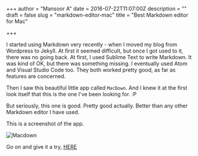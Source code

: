 +++
author = "Mansoor A"
date = 2016-07-22T11:07:00Z
description = ""
draft = false
slug = "markdown-editor-mac"
title = "Best Markdown editor for Mac"

+++


I started using Markdown very recently - when I moved my blog from Wordpress to Jekyll. At first it seemed difficult, but once I got used to it, there was no going back.  At first, I used Sublime Text to write Markdown. It was kind of OK, but there was something missing. I eventually used Atom and Visual Studio Code too. They both worked pretty good, as far as features are concerned.  

Then I saw this beautiful little app called `MacDown`. And I knew it at the first look itself that this is the one I've been looking for. :P   

But seriously, this one is good. Pretty good actually. Better than any other Markdown editor I have used. 

This is a screenshot of the app.

![Macdown](https://cdn.esc.sh/jekyll/other/macdown.png)

Go on and give it a try, [HERE](http://macdown.uranusjr.com/)

